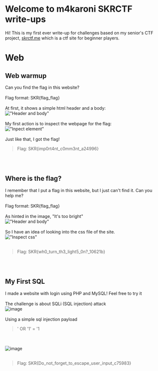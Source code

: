 # Welcome to m4karoni SKRCTF write-ups
Hi! This is my first ever write-up for challenges based on my senior's CTF project, [skrctf.me](skrctf.me) which is a ctf site for beginner players.

# Web

## Web warmup

Can you find the flag in this website?
<br/><br/>
Flag format: SKR{flag_flag}
<br/><br/>
At first, it shows a simple html header and a body:<br/>
!["Header and body"](https://user-images.githubusercontent.com/70287409/122788142-9f318380-d2e8-11eb-8f8e-ba98d1f4837a.png)
<br/><br/>
My first action is to inspect the webpage for the flag:<br/>
!["Inpect element"](https://user-images.githubusercontent.com/70287409/122788412-e455b580-d2e8-11eb-89ab-e08f7739cd0d.png)
<br/><br/>
Just like that, I got the flag!
> Flag: SKR{imp0rt4nt_c0mm3nt_a24996}

<br/><br/>
## Where is the flag?
I remember that I put a flag in this website, but I just can't find it. Can you help me?
<br/><br/>
Flag format: SKR{flag_flag}
<br/><br/>
As hinted in the image, "It's too bright"<br/>
!["Header and body"](https://user-images.githubusercontent.com/70287409/122788945-647c1b00-d2e9-11eb-948a-5fb9bd5d0e1e.png)
<br/><br/>
So I have an idea of looking into the css file of the site.<br/>
!["Inspect css"](https://user-images.githubusercontent.com/70287409/122789167-98efd700-d2e9-11eb-8de5-015e963d5d9c.png)
<br/><br/>
> Flag: SKR{wh0_turn_th3_light5_0n?\_10621b}

<br/><br/>
## My First SQL
I made a website with login using PHP and MySQL! Feel free to try it
<br/><br/>
The challenge is about SQLi (SQL injection) attack<br/>
![image](https://user-images.githubusercontent.com/70287409/122853262-8656bb80-d344-11eb-8042-c0c2720318f3.png)
<br/><br/>
Using a simple sql injection payload
> ' OR '1' = '1

<br/><br/>
![image](https://user-images.githubusercontent.com/70287409/122853643-2280c280-d345-11eb-9e95-9fefd7f41fb8.png)
<br/><br/>
> Flag: SKR{Do_not_forget_to_escape_user_input_c75983}

